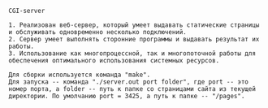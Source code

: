 	CGI-server

	1. Реализован веб-сервер, который умеет выдавать статические страницы и обслуживать одновременно несколько подключений.
	2. Cервер умеет выполнять сторонние программы и выдавать результат их работы.
	3. Использование как многопроцессной, так и многопоточной работы для обеспечения оптимального использования системных ресурсов.

	Для сборки используется команда "make".
	Для запуска -- команда "./server.out port folder", где port -- это номер порта, а folder -- путь к папке со страницами сайта из текущей директории. По умолчанию port = 3425, а путь к папке -- "/pages".
